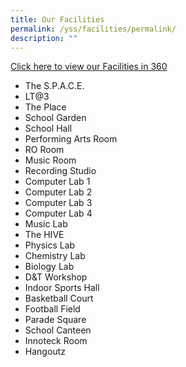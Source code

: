 ```yaml
---
title: Our Facilities
permalink: /yss/facilities/permalink/
description: ""
---
```

[Click here to view our Facilities in 360](https://kuula.co/share/collection/7PDqZ?logo=1&info=1&fs=1&vr=0&sd=1&thumbs=1)

* The S.P.A.C.E.
* LT@3
* The Place
* School Garden
* School Hall
* Performing Arts Room
* RO Room
* Music Room
* Recording Studio
* Computer Lab 1
* Computer Lab 2
* Computer Lab 3
* Computer Lab 4
* Music Lab
* The HIVE
* Physics Lab
* Chemistry Lab
* Biology Lab
* D&T Workshop
* Indoor Sports Hall
* Basketball Court
* Football Field
* Parade Square
* School Canteen
* Innoteck Room
* Hangoutz